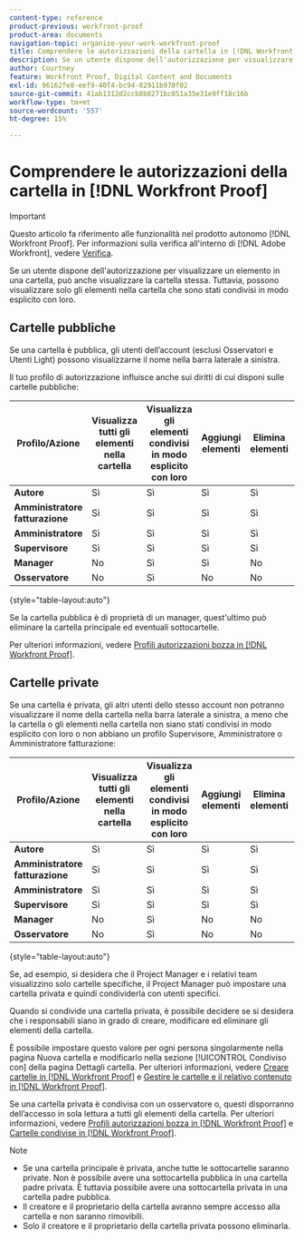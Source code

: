 ```yaml
---
content-type: reference
product-previous: workfront-proof
product-area: documents
navigation-topic: organize-your-work-workfront-proof
title: Comprendere le autorizzazioni della cartella in [!DNL Workfront Proof]
description: Se un utente dispone dell'autorizzazione per visualizzare un elemento in una cartella, può anche visualizzare la cartella stessa. Tuttavia, possono visualizzare solo gli elementi nella cartella che sono stati condivisi in modo esplicito con loro.
author: Courtney
feature: Workfront Proof, Digital Content and Documents
exl-id: 96162fe8-eef9-40f4-bc94-02911b970f02
source-git-commit: 41ab1312d2ccb8b8271bc851a35e31e9ff18c16b
workflow-type: tm+mt
source-wordcount: '557'
ht-degree: 15%

---
```


# Comprendere le autorizzazioni della cartella in [!DNL Workfront Proof]

>[!IMPORTANT]
>
>Questo articolo fa riferimento alle funzionalità nel prodotto autonomo [!DNL Workfront Proof]. Per informazioni sulla verifica all&#39;interno di [!DNL Adobe Workfront], vedere [Verifica](../../../review-and-approve-work/proofing/proofing.md).

Se un utente dispone dell&#39;autorizzazione per visualizzare un elemento in una cartella, può anche visualizzare la cartella stessa. Tuttavia, possono visualizzare solo gli elementi nella cartella che sono stati condivisi in modo esplicito con loro.

## Cartelle pubbliche

Se una cartella è pubblica, gli utenti dell’account (esclusi Osservatori e Utenti Light) possono visualizzarne il nome nella barra laterale a sinistra.

Il tuo profilo di autorizzazione influisce anche sui diritti di cui disponi sulle cartelle pubbliche:

| **Profilo/Azione** | **Visualizza tutti gli elementi nella cartella** | **Visualizza gli elementi condivisi in modo esplicito con loro** | **Aggiungi elementi** | **Elimina elementi** | **Aggiungi sottocartelle** | **Elimina sottocartelle** | **Modifica dettagli cartella** |
|---|---|---|---|---|---|---|---|
| **Autore** | Sì | Sì | Sì | Sì | Sì | Sì | Sì |
| **Amministratore fatturazione** | Sì | Sì | Sì | Sì | Sì | Sì | Sì |
| **Amministratore** | Sì | Sì | Sì | Sì | Sì | Sì | Sì |
| **Supervisore** | Sì | Sì | Sì | Sì | Sì | Sì | Sì |
| **Manager** | No | Sì | Sì | No | Sì | No | Sì |
| **Osservatore** | No | Sì | No | No | No | No | No |

{style="table-layout:auto"}

Se la cartella pubblica è di proprietà di un manager, quest&#39;ultimo può eliminare la cartella principale ed eventuali sottocartelle.

Per ulteriori informazioni, vedere [Profili autorizzazioni bozza in [!DNL Workfront Proof]](../../../workfront-proof/wp-acct-admin/account-settings/proof-perm-profiles-in-wp.md).

## Cartelle private

Se una cartella è privata, gli altri utenti dello stesso account non potranno visualizzare il nome della cartella nella barra laterale a sinistra, a meno che la cartella o gli elementi nella cartella non siano stati condivisi in modo esplicito con loro o non abbiano un profilo Supervisore, Amministratore o Amministratore fatturazione:

| **Profilo/Azione** | **Visualizza tutti gli elementi nella cartella** | **Visualizza gli elementi condivisi in modo esplicito con loro** | **Aggiungi elementi** | **Elimina elementi** | **Aggiungi sottocartelle** | **Elimina sottocartelle** | **Modifica dettagli cartella** |
|---|---|---|---|---|---|---|---|
| **Autore** | Sì | Sì | Sì | Sì | Sì | Sì | Sì |
| **Amministratore fatturazione** | Sì | Sì | Sì | Sì | Sì | Sì | Sì |
| **Amministratore** | Sì | Sì | Sì | Sì | Sì | Sì | Sì |
| **Supervisore** | Sì | Sì | Sì | Sì | Sì | Sì | Sì |
| **Manager** | No | Sì | No | No | No | No | No |
| **Osservatore** | No | Sì | No | No | No | No | No |

{style="table-layout:auto"}

Se, ad esempio, si desidera che il Project Manager e i relativi team visualizzino solo cartelle specifiche, il Project Manager può impostare una cartella privata e quindi condividerla con utenti specifici.

Quando si condivide una cartella privata, è possibile decidere se si desidera che i responsabili siano in grado di creare, modificare ed eliminare gli elementi della cartella.

È possibile impostare questo valore per ogni persona singolarmente nella pagina Nuova cartella e modificarlo nella sezione [!UICONTROL Condiviso con] della pagina Dettagli cartella. Per ulteriori informazioni, vedere [Creare cartelle in [!DNL Workfront Proof]](../../../workfront-proof/wp-work-proofsfiles/organize-your-work/create-folders.md) e [Gestire le cartelle e il relativo contenuto in [!DNL Workfront Proof]](../../../workfront-proof/wp-work-proofsfiles/organize-your-work/manage-folders-and-contents.md).

Se una cartella privata è condivisa con un osservatore o, questi disporranno dell’accesso in sola lettura a tutti gli elementi della cartella. Per ulteriori informazioni, vedere [Profili autorizzazioni bozza in [!DNL Workfront Proof]](../../../workfront-proof/wp-acct-admin/account-settings/proof-perm-profiles-in-wp.md) e [Cartelle condivise in [!DNL Workfront Proof]](../../../workfront-proof/wp-work-proofsfiles/organize-your-work/share-folders.md).

>[!NOTE]
>
>* Se una cartella principale è privata, anche tutte le sottocartelle saranno private. Non è possibile avere una sottocartella pubblica in una cartella padre privata. È tuttavia possibile avere una sottocartella privata in una cartella padre pubblica.
>* Il creatore e il proprietario della cartella avranno sempre accesso alla cartella e non saranno rimovibili.
>* Solo il creatore e il proprietario della cartella privata possono eliminarla.

